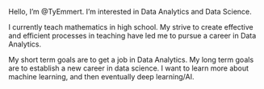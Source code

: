 Hello, I’m @TyEmmert.
I’m interested in Data Analytics and Data Science.

I currently teach mathematics in high school. My strive to create effective and efficient processes in teaching have led me to pursue a career in Data Analytics.

My short term goals are to get a job in Data Analytics.
My long term goals are to establish a new career in data science. I want to learn more about machine learning, and then eventually deep learning/AI.
